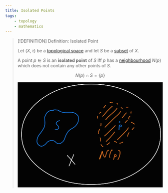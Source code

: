 ```yaml
---
title: Isolated Points
tags:
    - topology
    - mathematics
---
```


>[!DEFINITION] Definition: Isolated Point
>
>Let $(X, \tau)$ be a [topological space](../Topological%20Spaces/index.md) and let $S$ be a [subset](../../Set%20Theory/index.md) of $X$.
>
>A point $p \in S$ is an **isolated point** of $S$ iff $p$ has a [neighbourhood](../Topological%20Spaces/Neighborhoods.md) $N(p)$ which does not contain any other points of $S$.
>
>$$
>N(p) \cap S = \{p\}
>$$
>
>![](res/Isolated%20Point.jpg)
>